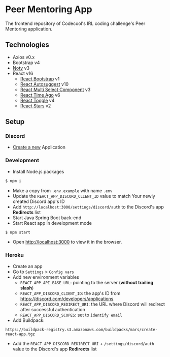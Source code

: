 # Peer Mentoring App

The frontend repository of Codecool's IRL coding challenge's Peer Mentoring application.

## Technologies

- Axios v0.x
- Bootstrap v4
- [Noty](https://www.npmjs.com/package/noty) v3
- React v16
  - [React Bootstrap](https://www.npmjs.com/package/react-bootstrap) v1
  - [React Autosuggest](https://github.com/moroshko/react-autosuggest) v10
  - [React Multi Select Component](https://www.npmjs.com/package/react-multi-select-component) v3
  - [React Time Ago](https://www.npmjs.com/package/react-time-ago) v6
  - [React Toggle](https://www.npmjs.com/package/react-toggle) v4
  - [React Stars](https://www.npmjs.com/package/react-stars) v2

## Setup

### Discord

- [Create a new](https://discord.com/developers/applications) Application

### Development

- Install Node.js packages

```sh
$ npm i
```

- Make a copy from `.env.example` with name `.env`
- Update the `REACT_APP_DISCORD_CLIENT_ID` value to match Your newly created Discord app's ID
- Add `http://localhost:3000/settings/discord/auth` to the Discord's app **Redirects** list
- Start Java Spring Boot back-end
- Start React app in development mode

```sh
$ npm start
```

- Open [http://localhost:3000](http://localhost:3000) to view it in the browser.

### Heroku

- Create an app
- Go to `Settings` > `Config vars`
- Add new environment variables
  - `REACT_APP_API_BASE_URL`: pointing to the server (**without trailing slash**)
  - `REACT_APP_DISCORD_CLIENT_ID`: the app's ID from https://discord.com/developers/applications
  - `REACT_APP_DISCORD_REDIRECT_URI`: the URL where Discord will redirect after successful authentication
  - `REACT_APP_DISCORD_SCOPES`: set to `identify email`
- Add Buildpack:

```
https://buildpack-registry.s3.amazonaws.com/buildpacks/mars/create-react-app.tgz
```

- Add the `REACT_APP_DISCORD_REDIRECT_URI` + `/settings/discord/auth` value to the Discord's app **Redirects** list
